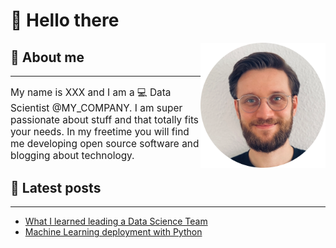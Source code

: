 # 👋 Hello there

<img src="img/lukas.png" align="right" width=200>

## 👨 About me
***
<p style="font-size:110%;">
My name is XXX and I am a 💻 Data Scientist @MY_COMPANY. I am super passionate about stuff and that totally fits your needs. In my freetime you will find me developing open source software and blogging about technology.
</p>

## 📓 Latest posts
***
<!-- BLOG-POST-LIST:START -->
- [What I learned leading a Data Science Team](https://towardsdatascience.com/what-i-learned-leading-a-data-science-team-e8ac1f107a89?source=rss-1bddc0d22949------2)
- [Machine Learning deployment with Python](https://towardsdatascience.com/machine-learning-deployment-with-python-e64a37c3155a?source=rss-1bddc0d22949------2)
<!-- BLOG-POST-LIST:END -->